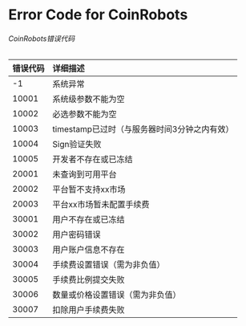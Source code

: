 # Error Code for CoinRobots
###### CoinRobots错误代码
|错误代码|详细描述|
|:-|:-|
|-1|系统异常|
|10001|系统级参数不能为空|
|10002|必选参数不能为空|
|10003|timestamp已过时（与服务器时间3分钟之内有效）|
|10004|Sign验证失败|
|10005|开发者不存在或已冻结|
|20001|未查询到可用平台|
|20002|平台暂不支持xx市场|
|20003|平台xx市场暂未配置手续费|
|30001|用户不存在或已冻结|
|30002|用户密码错误|
|30003|用户账户信息不存在|
|30004|手续费设置错误（需为非负值）|
|30005|手续费比例提交失败|
|30006|数量或价格设置错误（需为非负值）|
|30007|扣除用户手续费失败|
